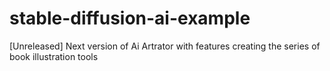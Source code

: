 # stable-diffusion-ai-example
[Unreleased] Next version of Ai Artrator with features creating the series of book illustration tools
